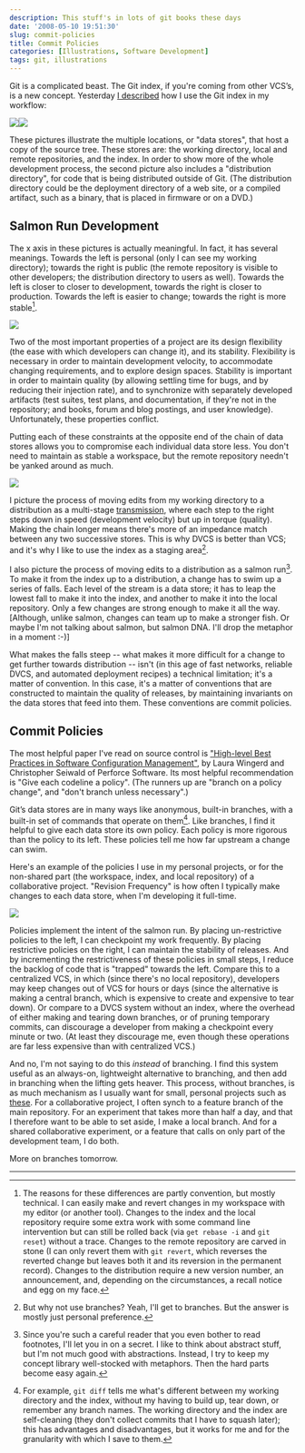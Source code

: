 ```yaml
---
description: This stuff's in lots of git books these days
date: '2008-05-10 19:51:30'
slug: commit-policies
title: Commit Policies
categories: [Illustrations, Software Development]
tags: git, illustrations
---
```


Git is a complicated beast. The Git index, if you're coming from other VCS’s, is
a new concept. Yesterday [I described](/2008/05/my-git-workflow) how I use the
Git index in my workflow:

[![]({{site.image_url}}/2008/git-transport.png)![]({{site.image_url}}/2008/git-workflow.png)](/archive/2008/05/my-git-workflow)

<!-- more -->

These pictures illustrate the multiple locations, or "data stores", that host a
copy of the source tree. These stores are: the working directory, local and
remote repositories, and the index. In order to show more of the whole
development process, the second picture also includes a "distribution
directory", for code that is being distributed outside of Git. (The distribution
directory could be the deployment directory of a web site, or a compiled
artifact, such as a binary, that is placed in firmware or on a DVD.)

## Salmon Run Development

The x axis in these pictures is actually meaningful. In fact, it has several
meanings. Towards the left is personal (only I can see my working directory);
towards the right is public (the remote repository is visible to other
developers; the distribution directory to users as well). Towards the left is
closer to closer to development, towards the right is closer to production.
Towards the left is easier to change; towards the right is more stable[^1].

![]({{site.image_url}}/2008/datastore-spectrum.png)

Two of the most important properties of a project are its design flexibility
(the ease with which developers can change it), and its stability. Flexibility
is necessary in order to maintain development velocity, to accommodate changing
requirements, and to explore design spaces. Stability is important in order to
maintain quality (by allowing settling time for bugs, and by reducing their
injection rate), and to synchronize with separately developed artifacts (test
suites, test plans, and documentation, if they're not in the repository; and
books, forum and blog postings, and user knowledge). Unfortunately, these
properties conflict.

Putting each of these constraints at the opposite end of the chain of data
stores allows you to compromise each individual data store less. You don't need
to maintain as stable a workspace, but the remote repository needn't be yanked
around as much.

![]({{site.image_url}}/2008/flexible-stable.png)

I picture the process of moving edits from my working directory to a
distribution as a multi-stage
[transmission](http://en.wikipedia.org/Transmission_%28mechanical%29), where
each step to the right steps down in speed (development velocity) but up in
torque (quality). Making the chain longer means there's more of an impedance
match between any two successive stores. This is why DVCS is better than VCS;
and it's why I like to use the index as a staging area[^2].

I also picture the process of moving edits to a distribution as a salmon
run[^3]. To make it from the index up to a distribution, a change has to swim up
a series of falls. Each level of the stream is a data store; it has to leap the
lowest fall to make it into the index, and another to make it into the local
repository. Only a few changes are strong enough to make it all the way.
[Although, unlike salmon, changes can team up to make a stronger fish. Or maybe
I'm not talking about salmon, but salmon DNA. I'll drop the metaphor in a moment
:-)]

What makes the falls steep -- what makes it more difficult for a change to get
further towards distribution -- isn't (in this age of fast networks, reliable
DVCS, and automated deployment recipes) a technical limitation; it's a matter of
convention. In this case, it's a matter of conventions that are constructed to
maintain the quality of releases, by maintaining invariants on the data stores
that feed into them. These conventions are commit policies.

## Commit Policies

The most helpful paper I've read on source control is ["High-level Best
Practices in Software Configuration
Management"](http://www.perforce.com/perforce/bestpractices.html), by Laura
Wingerd and Christopher Seiwald of Perforce Software. Its most helpful
recommendation is "Give each codeline a policy". (The runners up are "branch on
a policy change", and "don't branch unless necessary".)

Git’s data stores are in many ways like anonymous, built-in branches, with a
built-in set of commands that operate on them[^4]. Like branches, I find it
helpful to give each data store its own policy. Each policy is more rigorous
than the policy to its left. These policies tell me how far upstream a change
can swim.

Here's an example of the policies I use in my personal projects, or for the
non-shared part (the workspace, index, and local repository) of a collaborative
project. "Revision Frequency" is how often I typically make changes to each data
store, when I'm developing it full-time.

![]({{site.image_url}}/2008/commit-policies.png)

Policies implement the intent of the salmon run. By placing un-restrictive
policies to the left, I can checkpoint my work frequently. By placing
restrictive policies on the right, I can maintain the stability of releases. And
by incrementing the restrictiveness of these policies in small steps, I reduce
the backlog of code that is "trapped" towards the left. Compare this to a
centralized VCS, in which (since there's no local repository), developers may
keep changes out of VCS for hours or days (since the alternative is making a
central branch, which is expensive to create and expensive to tear down). Or
compare to a DVCS system without an index, where the overhead of either making
and tearing down branches, or of pruning temporary commits, can discourage a
developer from making a checkpoint every minute or two. (At least they
discourage me, even though these operations are far less expensive than with
centralized VCS.)

And no, I'm not saying to do this _instead_ of branching. I find this system
useful as an always-on, lightweight alternative to branching, and then add in
branching when the lifting gets heaver. This process, without branches, is as
much mechanism as I usually want for small, personal projects such as
[these](http://github.com/osteele). For a collaborative project, I often synch
to a feature branch of the main repository. For an experiment that takes more
than half a day, and that I therefore want to be able to set aside, I make a
local branch. And for a shared collaborative experiment, or a feature that calls
on only part of the development team, I do both.

More on branches tomorrow.

---

[^1]: The reasons for these differences are partly convention, but mostly technical. I can easily make and revert changes in my workspace with my editor (or another tool). Changes to the index and the local repository require some extra work with some command line intervention but can still be rolled back (via `get rebase -i` and `git reset`) without a trace. Changes to the remote repository are carved in stone (I can only revert them with `git revert`, which reverses the reverted change but leaves both it and its reversion in the permanent record). Changes to the distribution require a new version number, an announcement, and, depending on the circumstances, a recall notice and egg on my face.

[^2]: But why not use branches? Yeah, I'll get to branches. But the answer is mostly just personal preference.

[^3]: Since you're such a careful reader that you even bother to read footnotes, I'll let you in on a secret. I like to think about abstract stuff, but I'm not much good with abstractions. Instead, I try to keep my concept library well-stocked with metaphors. Then the hard parts become easy again.

[^4]: For example, `git diff` tells me what's different between my working directory and the index, without my having to build up, tear down, or remember any branch names. The working directory and the index are self-cleaning (they don't collect commits that I have to squash later); this has advantages and disadvantages, but it works for me and for the granularity with which I save to them.
